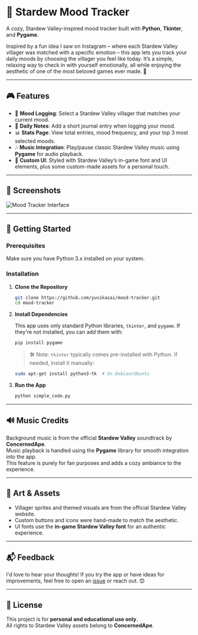 # 🌾 Stardew Mood Tracker

A cozy, Stardew Valley-inspired mood tracker built with **Python**, **Tkinter**, and **Pygame**.

Inspired by a fun idea I saw on Instagram – where each Stardew Valley villager was matched with a specific emotion – this app lets you track your daily moods by choosing the villager you feel like today. It’s a simple, relaxing way to check in with yourself emotionally, all while enjoying the aesthetic of one of the most beloved games ever made. 🍂

---

## 🎮 Features

- 🌻 **Mood Logging**: Select a Stardew Valley villager that matches your current mood.
- 📝 **Daily Notes**: Add a short journal entry when logging your mood.
- 📊 **Stats Page**: View total entries, mood frequency, and your top 3 most selected moods.
- 🎶 **Music Integration**: Play/pause classic Stardew Valley music using **Pygame** for audio playback.
- 🎨 **Custom UI**: Styled with Stardew Valley’s in-game font and UI elements, plus some custom-made assets for a personal touch.

---

## 📸 Screenshots

![Mood Tracker Interface](images/interface.gif)

---

## 🚀 Getting Started

### Prerequisites

Make sure you have Python 3.x installed on your system.

### Installation

1. **Clone the Repository**

   ```bash
   git clone https://github.com/yuvikasai/mood-tracker.git
   cd mood-tracker
   ```

2. **Install Dependencies**

   This app uses only standard Python libraries, `tkinter`, and `pygame`. If they're not installed, you can add them with:

   ```bash
   pip install pygame
   ```

   > 🛠️ Note: `tkinter` typically comes pre-installed with Python. If needed, install it manually:

   ```bash
   sudo apt-get install python3-tk  # On Debian/Ubuntu
   ```

3. **Run the App**

   ```bash
   python simple_code.py
   ```

---

## 🔊 Music Credits

Background music is from the official **Stardew Valley** soundtrack by **ConcernedApe**.  
Music playback is handled using the **Pygame** library for smooth integration into the app.  
This feature is purely for fan purposes and adds a cozy ambiance to the experience.

---

## 🎨 Art & Assets

* Villager sprites and themed visuals are from the official Stardew Valley website.
* Custom buttons and icons were hand-made to match the aesthetic.
* UI fonts use the **in-game Stardew Valley font** for an authentic experience.

---

## 📬 Feedback

I'd love to hear your thoughts! If you try the app or have ideas for improvements, feel free to open an [issue](https://github.com/yuvikasai/mood-tracker/issues) or reach out. 😊

---

## 📄 License

This project is for **personal and educational use only**.  
All rights to Stardew Valley assets belong to **ConcernedApe**.
